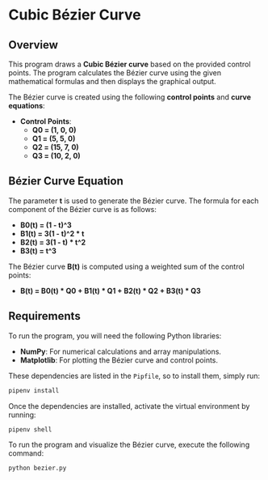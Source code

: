 # Cubic Bézier Curve

## Overview

This program draws a **Cubic Bézier curve** based on the provided control points. The program calculates the Bézier curve using the given mathematical formulas and then displays the graphical output. 

The Bézier curve is created using the following **control points** and **curve equations**:

- **Control Points**:
  - **Q0 = (1, 0, 0)**
  - **Q1 = (5, 5, 0)**
  - **Q2 = (15, 7, 0)**
  - **Q3 = (10, 2, 0)**

## Bézier Curve Equation

The parameter **t** is used to generate the Bézier curve. The formula for each component of the Bézier curve is as follows:

- **B0(t) = (1 - t)^3**  
- **B1(t) = 3(1 - t)^2 * t**  
- **B2(t) = 3(1 - t) * t^2**  
- **B3(t) = t^3**

The Bézier curve **B(t)** is computed using a weighted sum of the control points:

- **B(t) = B0(t) * Q0 + B1(t) * Q1 + B2(t) * Q2 + B3(t) * Q3**

## Requirements

To run the program, you will need the following Python libraries:

- **NumPy**: For numerical calculations and array manipulations.
- **Matplotlib**: For plotting the Bézier curve and control points.

These dependencies are listed in the `Pipfile`, so to install them, simply run:

```bash
pipenv install
```
Once the dependencies are installed, activate the virtual environment by running:

```bash
pipenv shell
```

To run the program and visualize the Bézier curve, execute the following command:

```bash
python bezier.py

